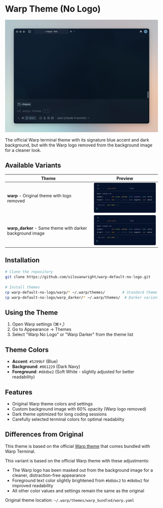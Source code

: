# Warp Theme (No Logo)

![Warp Theme Preview](example.png)

The official Warp terminal theme with its signature blue accent and dark background, but with the Warp logo removed from the background image for a cleaner look.

## Available Variants

| Theme | Preview |
| --- | --- |
| **warp** - Original theme with logo removed | <img src='warp/previews/warp.yaml.svg' width='300'> |
| **warp_darker** - Same theme with darker background image | <img src='warp_darker/previews/warp_darker.yaml.svg' width='300'> |

## Installation

```bash
# Clone the repository
git clone https://github.com/silouanwright/warp-default-no-logo.git

# Install themes
cp warp-default-no-logo/warp/* ~/.warp/themes/        # Standard theme
cp warp-default-no-logo/warp_darker/* ~/.warp/themes/  # Darker variant
```

## Using the Theme
1. Open Warp settings (⌘+,)
2. Go to Appearance → Themes
3. Select "Warp No Logo" or "Warp Darker" from the theme list

## Theme Colors

- **Accent**: `#5299bf` (Blue)
- **Background**: `#061229` (Dark Navy)
- **Foreground**: `#d8dbe2` (Soft White - slightly adjusted for better readability)

## Features

- Original Warp theme colors and settings
- Custom background image with 60% opacity (Warp logo removed)
- Dark theme optimized for long coding sessions
- Carefully selected terminal colors for optimal readability

## Differences from Original

This theme is based on the official [Warp theme](https://github.com/warpdotdev/themes/tree/main/warp_bundled) that comes bundled with Warp Terminal.

This variant is based on the official Warp theme with these adjustments:
- The Warp logo has been masked out from the background image for a cleaner, distraction-free appearance
- Foreground text color slightly brightened from `#b8bbc2` to `#d8dbe2` for improved readability
- All other color values and settings remain the same as the original

Original theme location: `~/.warp/themes/warp_bundled/warp.yaml`